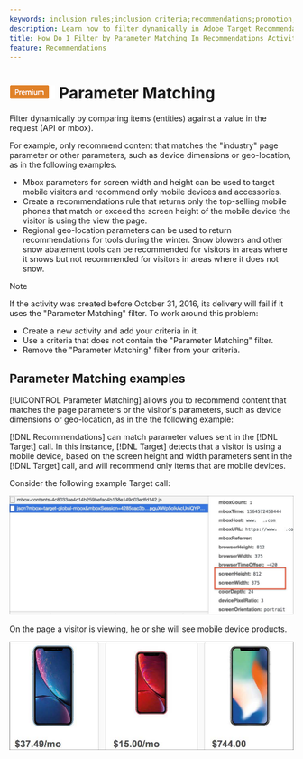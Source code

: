 ```yaml
---
keywords: inclusion rules;inclusion criteria;recommendations;promotion;promotions;dynamic filtering;dynamic;parameter matching
description: Learn how to filter dynamically in Adobe Target Recommendations by comparing items (entities) against a value in the request (API or mbox).
title: How Do I Filter by Parameter Matching In Recommendations Activities?
feature: Recommendations
---
```


# ![PREMIUM](/help/assets/premium.png) Parameter Matching

Filter dynamically by comparing items (entities) against a value in the request (API or mbox).

For example, only recommend content that matches the "industry" page parameter or other parameters, such as device dimensions or geo-location, as in the following examples.

* Mbox parameters for screen width and height can be used to target mobile visitors and recommend only mobile devices and accessories.
* Create a recommendations rule that returns only the top-selling mobile phones that match or exceed the screen height of the mobile device the visitor is using the view the page.
* Regional geo-location parameters can be used to return recommendations for tools during the winter. Snow blowers and other snow abatement tools can be recommended for visitors in areas where it snows but not recommended for visitors in areas where it does not snow.

>[!NOTE]
>
>If the activity was created before October 31, 2016, its delivery will fail if it uses the "Parameter Matching" filter. To work around this problem:
>
>* Create a new activity and add your criteria in it.
>* Use a criteria that does not contain the "Parameter Matching" filter.
>* Remove the "Parameter Matching" filter from your criteria.

## Parameter Matching examples

[!UICONTROL Parameter Matching] allows you to recommend content that matches the page parameters or the visitor's parameters, such as device dimensions or geo-location, as in the the following example:

[!DNL Recommendations] can match parameter values sent in the [!DNL Target] call. In this instance, [!DNL Target] detects that a visitor is using a mobile device, based on the screen height and width parameters sent in the [!DNL Target] call, and will recommend only items that are mobile devices.

Consider the following example Target call:

![Target call](/help/c-recommendations/c-algorithms/assets/example-target-call-2.png)

On the page a visitor is viewing, he or she will see mobile device products.

![Mobile device products](/help/c-recommendations/c-algorithms/assets/phones.png)
